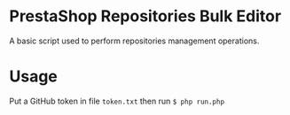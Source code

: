 PrestaShop Repositories Bulk Editor
===================================

A basic script used to perform repositories management operations.

# Usage

Put a GitHub token in file `token.txt` then run `$ php run.php`
